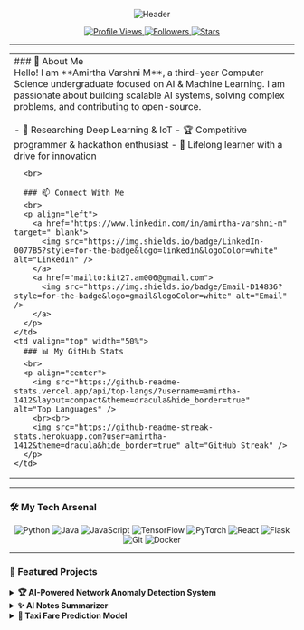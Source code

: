 <div align="center">

<!-- Clean, Professional Gradient Banner -->
![Header](https://capsule-render.vercel.app/api?type=rounded&color=gradient&height=200&section=header&text=Amirtha%20Varshni%20M&desc=AI%20&%20Machine%20Learning%20Engineer&fontSize=50&fontAlign=40&animation=fadeIn&stroke=3A0CA3&strokeWidth=2&descAlign=60)

<p align="center">
  <a href="https://github.com/amirtha-1412">
    <img src="https://komarev.com/ghpvc/?username=amirtha-1412&label=Profile+Views&color=7B2FF7&style=for-the-badge&logo=github&logoColor=white" alt="Profile Views" />
  </a>
  <a href="https://github.com/amirtha-1412?tab=followers">
    <img src="https://img.shields.io/github/followers/amirtha-1412?label=Followers&style=for-the-badge&color=6F4BD8&logo=github&logoColor=white" alt="Followers" />
  </a>
  <a href="https://github.com/amirtha-1412?tab=repositories">
    <img src="https://img.shields.io/github/stars/amirtha-1412?label=Stars&style=for-the-badge&color=5936AC&logo=starship&logoColor=white" alt="Stars" />
  </a>
</p>
</div>

---

<table>
  <tr>
    <td valign="top" width="50%">
      ### 📖 About Me
      <br>
      Hello! I am **Amirtha Varshni M**, a third-year Computer Science undergraduate focused on AI & Machine Learning. I am passionate about building scalable AI systems, solving complex problems, and contributing to open-source.
      <br><br>
      - 🧠 Researching Deep Learning & IoT
      - 🏆 Competitive programmer & hackathon enthusiast
      - 🚀 Lifelong learner with a drive for innovation

      <br>

      ### 📫 Connect With Me
      <br>
      <p align="left">
        <a href="https://www.linkedin.com/in/amirtha-varshni-m" target="_blank">
          <img src="https://img.shields.io/badge/LinkedIn-0077B5?style=for-the-badge&logo=linkedin&logoColor=white" alt="LinkedIn" />
        </a>
        <a href="mailto:kit27.am006@gmail.com">
          <img src="https://img.shields.io/badge/Email-D14836?style=for-the-badge&logo=gmail&logoColor=white" alt="Email" />
        </a>
      </p>
    </td>
    <td valign="top" width="50%">
      ### 📊 My GitHub Stats
      <br>
      <p align="center">
        <img src="https://github-readme-stats.vercel.app/api/top-langs/?username=amirtha-1412&layout=compact&theme=dracula&hide_border=true" alt="Top Languages" />
        <br><br>
        <img src="https://github-readme-streak-stats.herokuapp.com?user=amirtha-1412&theme=dracula&hide_border=true" alt="GitHub Streak" />
      </p>
    </td>
  </tr>
</table>

---

### 🛠️ My Tech Arsenal

<p align="center">
  <img src="https://img.shields.io/badge/Python-3776AB?style=for-the-badge&logo=python&logoColor=white" alt="Python"/>
  <img src="https://img.shields.io/badge/Java-ED8B00?style=for-the-badge&logo=openjdk&logoColor=white" alt="Java"/>
  <img src="https://img.shields.io/badge/JavaScript-F7DF1E?style=for-the-badge&logo=javascript&logoColor=black" alt="JavaScript"/>
  <img src="https://img.shields.io/badge/TensorFlow-FF6F00?style=for-the-badge&logo=tensorflow&logoColor=white" alt="TensorFlow"/>
  <img src="https://img.shields.io/badge/PyTorch-EE4C2C?style=for-the-badge&logo=pytorch&logoColor=white" alt="PyTorch"/>
  <img src="https://img.shields.io/badge/React-61DAFB?style=for-the-badge&logo=react&logoColor=black" alt="React"/>
  <img src="https://img.shields.io/badge/Flask-000000?style=for-the-badge&logo=flask&logoColor=white" alt="Flask"/>
  <img src="https://img.shields.io/badge/Git-F05032?style=for-the-badge&logo=git&logoColor=white" alt="Git"/>
  <img src="https://img.shields.io/badge/Docker-2496ED?style=for-the-badge&logo=docker&logoColor=white" alt="Docker"/>
</p>

---

### 📂 Featured Projects

<details>
  <summary><strong>🏆 AI-Powered Network Anomaly Detection System</strong></summary>
  <br>
  <p>
    An intelligent, real-time network anomaly detection system built with Python, TensorFlow, and a full-stack deployment using React and Flask. This project showcases my ability to create robust and scalable AI security solutions.
  </p>
</details>

<details>
  <summary><strong>✨ AI Notes Summarizer</strong></summary>
  <br>
  <p>
    A user-friendly web application developed with Streamlit and powered by Hugging Face transformers. It provides both extractive and abstractive text summarization to quickly condense large volumes of information.
  </p>
</details>

<details>
  <summary><strong>🚕 Taxi Fare Prediction Model</strong></summary>
  <br>
  <p>
    An end-to-end machine learning project featuring multiple regression models to predict taxi fares. The interactive UI, built with Streamlit, allows users to get fare estimates in real-time.
  </p>
</details>
